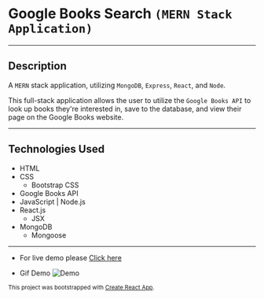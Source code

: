 # Google Books Search `(MERN Stack Application)`

---

## Description
A `MERN` stack application, utilizing `MongoDB`, `Express`, `React`, and `Node`.

This full-stack application allows the user to utilize the `Google Books API` to look up books they're interested in, save to the database, and view their page on the Google Books website.

---

## Technologies Used
- HTML
- CSS 
  - Bootstrap CSS
- Google Books API
- JavaScript | Node.js
- React.js
  - JSX
- MongoDB
  - Mongoose

---

- For live demo please [Click here](https://google-books-44263.herokuapp.com/)

- Gif Demo
![Demo](/client/public/assets/img/demo.gif)

<sub>

This project was bootstrapped with [Create React App](https://github.com/facebook/create-react-app).

</sub>